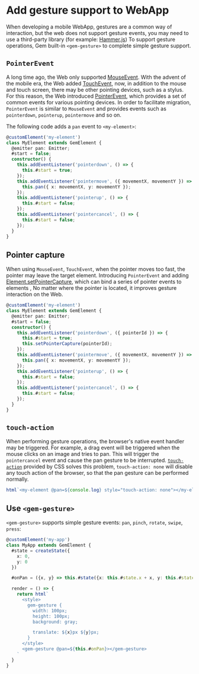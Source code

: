 # Add gesture support to WebApp

When developing a mobile WebApp, gestures are a common way of interaction, but the web does not support gesture events, you may need to use a third-party library (for example: [Hammer.js](https://hammerjs.github.io/)) To support gesture operations, Gem built-in `<gem-gesture>` to complete simple gesture support.

## `PointerEvent`

A long time ago, the Web only supported [MouseEvent](https://developer.mozilla.org/en-US/docs/Web/API/MouseEvent). With the advent of the mobile era, the Web added [TouchEvent](https://developer.mozilla.org/en-US/docs/Web/API/TouchEvent), now, in addition to the mouse and touch screen, there may be other pointing devices, such as a stylus. For this reason, the Web introduced [PointerEvent](https://developer.mozilla.org/en-US/docs/Web/API/PointerEvent), which provides a set of common events for various pointing devices. In order to facilitate migration, `PointerEvent` is similar to `MouseEvent` and provides events such as `pointerdown`, `pointerup`, `pointermove` and so on.

The following code adds a `pan` event to `<my-element>`:

```ts
@customElement('my-element')
class MyElement extends GemElement {
  @emitter pan: Emitter;
  #start = false;
  constructor() {
    this.addEventListener('pointerdown', () => {
      this.#start = true;
    });
    this.addEventListener('pointermove', ({ movementX, movementY }) => {
      this.pan({ x: movementX, y: movementY });
    });
    this.addEventListener('pointerup', () => {
      this.#start = false;
    });
    this.addEventListener('pointercancel', () => {
      this.#start = false;
    });
  }
}
```

## Pointer capture

When using `MouseEvent`, `TouchEvent`, when the pointer moves too fast, the pointer may leave the target element. Introducing `PointerEvent` and adding [Element.setPointerCapture](https://developer.mozilla.org/en-US/docs/Web/API/Element/setPointerCapture), which can bind a series of pointer events to elements , No matter where the pointer is located, it improves gesture interaction on the Web.

```ts 8
@customElement('my-element')
class MyElement extends GemElement {
  @emitter pan: Emitter;
  #start = false;
  constructor() {
    this.addEventListener('pointerdown', ({ pointerId }) => {
      this.#start = true;
      this.setPointerCapture(pointerId);
    });
    this.addEventListener('pointermove', ({ movementX, movementY }) => {
      this.pan({ x: movementX, y: movementY });
    });
    this.addEventListener('pointerup', () => {
      this.#start = false;
    });
    this.addEventListener('pointercancel', () => {
      this.#start = false;
    });
  }
}
```

## `touch-action`

When performing gesture operations, the browser's native event handler may be triggered. For example, a drag event will be triggered when the mouse clicks on an image and tries to pan. This will trigger the `pointercancel` event and cause the pan gesture to be interrupted. [`touch-action`](https://developer.mozilla.org/en-US/docs/Web/CSS/touch-action) provided by CSS solves this problem, `touch-action: none` will disable any touch action of the browser, so that the pan gesture can be performed normally.

```ts
html`<my-element @pan=${console.log} style="touch-action: none"></my-element>`;
```

## Use `<gem-gesture>`

`<gem-gesture>` supports simple gesture events: `pan`, `pinch`, `rotate`, `swipe`, `press`:

```ts
@customElement('my-app')
class MyApp extends GemElement {
  #state = createState({
    x: 0,
    y: 0
  })

  #onPan = ({x, y} => this.#state({x: this.#state.x + x, y: this.#state.y + y}))

  render = () => {
    return html`
      <style>
        gem-gesture {
          width: 100px;
          height: 100px;
          background: gray;

          translate: ${x}px ${y}px;
        }
      </style>
      <gem-gesture @pan=${this.#onPan}></gem-gesture>
    `
  }
}
```